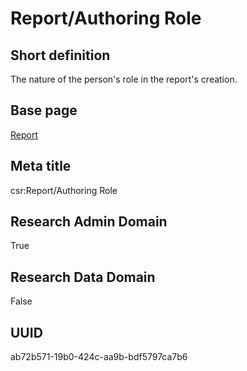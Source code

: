 # Report/Authoring Role
## Short definition
The nature of the person's role in the report's creation.
## Base page
[Report](../../Objects/Report.md)
## Meta title
csr:Report/Authoring Role
## Research Admin Domain
True
## Research Data Domain
False
## UUID
ab72b571-19b0-424c-aa9b-bdf5797ca7b6
